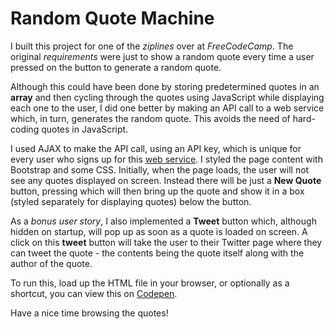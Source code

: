 # Random Quote Machine

I built this project for one of the *ziplines* over at *FreeCodeCamp*. The original *requirements* were just to show a random quote every time a user pressed on the button to generate a random quote. 

Although this could have been done by storing predetermined quotes in an **array** and then cycling through the quotes using JavaScript while displaying each one to the user, I did one better by making an API call to a web service which, in turn, generates the random quote. This avoids the need of hard-coding quotes in JavaScript.

I used AJAX to make the API call, using an API key, which is unique for every user who signs up for this [web service](mashape.com). I styled the page content with Bootstrap and some CSS. Initially, when the page loads, the user will not see any quotes displayed on screen. Instead there will be just a **New Quote** button, pressing which will then bring up the quote and show it in a box (styled separately for displaying quotes) below the button.

As a *bonus user story*, I also implemented a **Tweet** button which, although hidden on startup, will pop up as soon as a quote is loaded on screen. A click on this **tweet** button will take the user to their Twitter page where they can tweet the quote - the contents being the quote itself along with the author of the quote.

To run this, load up the HTML file in your browser, or optionally as a shortcut, you can view this on [Codepen](http://codepen.io/Nyxx/pen/MaRvRy).

Have a nice time browsing the quotes! 
